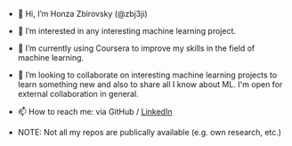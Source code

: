 - 👋 Hi, I’m Honza Zbirovsky (@zbj3ji)
- 👀 I’m interested in any interesting machine learning project.
- 🌱 I’m currently using Coursera to improve my skills in the field of machine learning.
- 💞️ I’m looking to collaborate on interesting machine learning projects to learn something new and also to share all I know about ML. I'm open for external collaboration in general.
- 📫 How to reach me: via GitHub / [LinkedIn](https://www.linkedin.com/in/jan-zbirovsky/)

- NOTE: Not all my repos are publically available (e.g. own research, etc.)

<!---
zbj3ji/zbj3ji is a ✨ special ✨ repository because its `README.md` (this file) appears on your GitHub profile.
You can click the Preview link to take a look at your changes.
--->
